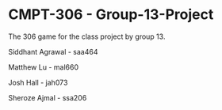 # CMPT-306 - Group-13-Project
The 306 game for the class project by group 13.

Siddhant Agrawal - saa464

Matthew Lu - mal660

Josh Hall - jah073

Sheroze Ajmal - ssa206
